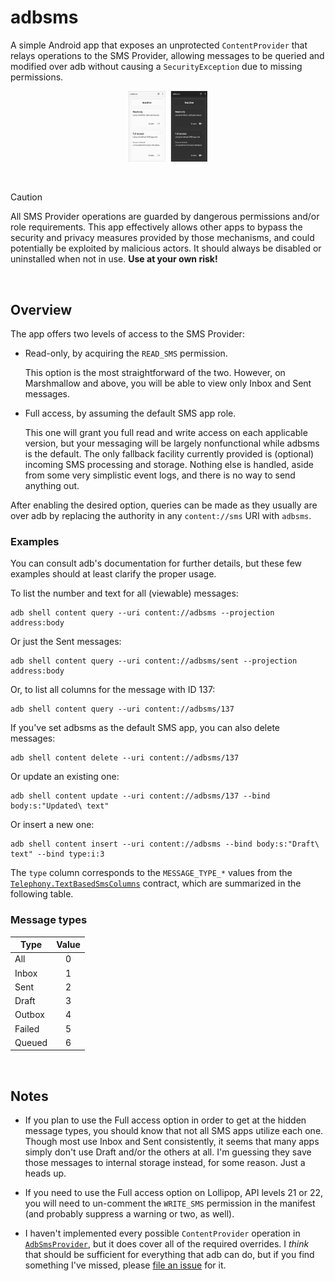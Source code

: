# adbsms

A simple Android app that exposes an unprotected `ContentProvider` that relays
operations to the SMS Provider, allowing messages to be queried and modified
over adb without causing a `SecurityException` due to missing permissions.

<p align="center">
<img src="images/screenshots.png"
alt="Screenshots of the app in light and dark modes."
width="25%" />
</p>

<br />

> [!CAUTION]
> All SMS Provider operations are guarded by dangerous permissions and/or role
> requirements. This app effectively allows other apps to bypass the security
> and privacy measures provided by those mechanisms, and could potentially be
> exploited by malicious actors. It should always be disabled or uninstalled
> when not in use. <b>Use at your own risk!</b>

<br />

## Overview

The app offers two levels of access to the SMS Provider:

+ Read-only, by acquiring the `READ_SMS` permission.

  This option is the most straightforward of the two. However, on Marshmallow
  and above, you will be able to view only Inbox and Sent messages.

+ Full access, by assuming the default SMS app role.

  This one will grant you full read and write access on each applicable version,
  but your messaging will be largely nonfunctional while adbsms is the default.
  The only fallback facility currently provided is (optional) incoming SMS
  processing and storage. Nothing else is handled, aside from some very
  simplistic event logs, and there is no way to send anything out.

After enabling the desired option, queries can be made as they usually are over
adb by replacing the authority in any `content://sms` URI with `adbsms`.

### Examples

You can consult adb's documentation for further details, but these few examples
should at least clarify the proper usage.

To list the number and text for all (viewable) messages:

```
adb shell content query --uri content://adbsms --projection address:body
```

Or just the Sent messages:

```
adb shell content query --uri content://adbsms/sent --projection address:body
```

Or, to list all columns for the message with ID 137:

```
adb shell content query --uri content://adbsms/137
```

If you've set adbsms as the default SMS app, you can also delete messages:

```
adb shell content delete --uri content://adbsms/137
```

Or update an existing one:

```
adb shell content update --uri content://adbsms/137 --bind body:s:"Updated\ text"
```

Or insert a new one:

```
adb shell content insert --uri content://adbsms --bind body:s:"Draft\ text" --bind type:i:3
```

The `type` column corresponds to the `MESSAGE_TYPE_*` values from the
[`Telephony.TextBasedSmsColumns`][columns] contract, which are summarized in the
following table.

### Message types

| Type   | Value |
|--------|:-----:|
| All    |   0   |
| Inbox  |   1   |
| Sent   |   2   |
| Draft  |   3   |
| Outbox |   4   |
| Failed |   5   |
| Queued |   6   |

<br />

## Notes

+ If you plan to use the Full access option in order to get at the hidden
  message types, you should know that not all SMS apps utilize each one. Though
  most use Inbox and Sent consistently, it seems that many apps simply don't use
  Draft and/or the others at all. I'm guessing they save those messages to
  internal storage instead, for some reason. Just a heads up.

+ If you need to use the Full access option on Lollipop, API levels 21 or 22,
  you will need to un-comment the `WRITE_SMS` permission in the manifest (and
  probably suppress a warning or two, as well).

+ I haven't implemented every possible `ContentProvider` operation in
  [`AdbSmsProvider`][provider], but it does cover all of the required overrides.
  I _think_ that should be sufficient for everything that adb can do, but if you
  find something I've missed, please [file an issue][issue] for it.

[columns]: https://developer.android.com/reference/android/provider/Telephony.TextBasedSmsColumns

[provider]: app/src/main/kotlin/dev/gonodono/adbsms/AdbSmsProvider.kt

[issue]: https://github.com/gonodono/adbsms/issues/new